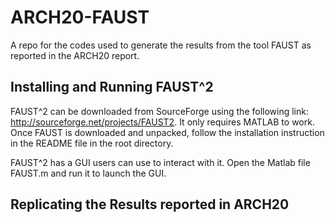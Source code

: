 # ARCH20-FAUST
A repo for the codes used to generate the results from the tool FAUST as reported in the ARCH20 report.


## Installing and Running FAUST^2

FAUST^2 can be downloaded from SourceForge using the following link: http://sourceforge.net/projects/FAUST2. It only requires MATLAB to work. Once FAUST is downloaded and unpacked, follow the installation instruction in the README file in the root directory.

FAUST^2 has a GUI users can use to interact with it.
Open the Matlab file FAUST.m and run it to launch the GUI.


## Replicating the Results reported in ARCH20




